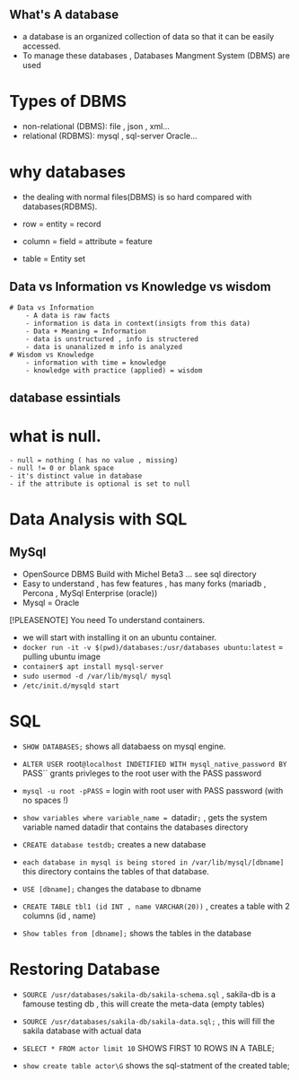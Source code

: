 ## What's A database
- a database is an organized collection of data so that it can be easily accessed.
- To manage these databases , Databases Mangment System (DBMS) are used

# Types of DBMS
- non-relational (DBMS): file , json , xml...
- relational (RDBMS): mysql , sql-server Oracle...

# why databases
- the dealing with normal files(DBMS) is so hard compared with databases(RDBMS).

- row = entity = record
- column = field = attribute = feature
- table = Entity set

## Data vs Information vs Knowledge vs wisdom
	# Data vs Information
		- A data is raw facts
		- information is data in context(insigts from this data)
		- Data + Meaning = Information
		- data is unstructured , info is structered
		- data is unanalized m info is analyzed
	# Wisdom vs Knowledge
		- information with time = knowledge
		- knowledge with practice (applied) = wisdom
## database essintials

# what is null.
	- null = nothing ( has no value , missing)
	- null != 0 or blank space
	- it's distinct value in database
	- if the attribute is optional is set to null

# Data Analysis with SQL
## MySql
- OpenSource DBMS Build with Michel Beta3 ... see sql directory
- Easy to understand , has few features , has many forks (mariadb , Percona , MySql Enterprise (oracle))
- Mysql = Oracle

[!PLEASENOTE] You need To understand containers.

- we will start with installing it on an ubuntu container.
- `docker run -it -v $(pwd)/databases:/usr/databases ubuntu:latest` = pulling ubuntu image
- `container$ apt install mysql-server`
- `sudo usermod -d /var/lib/mysql/ mysql`
- `/etc/init.d/mysqld start`
# SQL
- `SHOW DATABASES;` shows all databaess on mysql engine.
- `ALTER USER `root`@localhost INDETIFIED WITH mysql_native_password BY `PASS`` grants privleges to the root user with the PASS password

- `mysql -u root -pPASS` = login with root user with PASS password (with no spaces !)
- `show variables where variable_name = `datadir`;` , gets the system variable named datadir that contains the databases directory

- `CREATE database testdb;` creates a new database
- `each database in mysql is being stored in /var/lib/mysql/[dbname]` this directory contains the tables of that database.
- `USE [dbname];` changes the database to dbname
- `CREATE TABLE tbl1 (id INT , name VARCHAR(20))` , creates a table with 2 columns (id , name)
- `Show tables from [dbname];` shows the tables in the database

# Restoring Database
- `SOURCE /usr/databases/sakila-db/sakila-schema.sql` , sakila-db is a famouse testing db , this will create the meta-data (empty tables)

- `SOURCE /usr/databases/sakila-db/sakila-data.sql;` , this will fill the sakila database with actual data

- `SELECT * FROM actor limit 10` SHOWS FIRST 10 ROWS IN A TABLE;
- `show create table actor\G` shows the sql-statment of the created table;
	 
